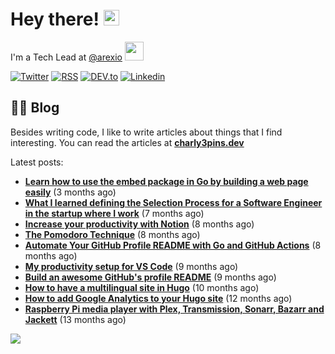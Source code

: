 
# Hey there! <img src="https://media.giphy.com/media/hvRJCLFzcasrR4ia7z/giphy.gif" width="25px">

I'm a Tech Lead at <a href="https://github.com/arexio">@arexio</a> <img src="https://media.giphy.com/media/WUlplcMpOCEmTGBtBW/giphy.gif" width="30">

[![Twitter](https://img.shields.io/badge/Twitter-1DA1F2?style=for-the-badge&logo=twitter&logoColor=white)](https://twitter.com/intent/follow?screen_name=charly3pins)
[![RSS](https://img.shields.io/badge/RSS-FFA500?style=for-the-badge&logo=rss&logoColor=white)](https://charly3pins.dev)
[![DEV.to](https://img.shields.io/badge/dev.to-0A0A0A?style=for-the-badge&logo=dev.to&logoColor=white)](https://dev.to/charly3pins)
[![Linkedin](https://img.shields.io/badge/LinkedIn-0077B5?style=for-the-badge&logo=linkedin&logoColor=white)](https://www.linkedin.com/in/carlesfuste/)

## 👨‍💻 Blog

Besides writing code, I like to write articles about things that I find interesting. You can read the articles at **[charly3pins.dev](https://charly3pins.dev)**

Latest posts:
- **[Learn how to use the embed package in Go by building a web page easily](https://charly3pins.dev/blog/learn-how-to-use-the-embed-package-in-go-by-building-a-web-page-easily/)** (3 months ago)
- **[What I learned defining the Selection Process for a Software Engineer in the startup where I work](https://charly3pins.dev/blog/what-i-learned-defining-the-selection-process-for-a-software-engineer-in-the-startup-where-i-work/)** (7 months ago)
- **[Increase your productivity with Notion](https://charly3pins.dev/blog/increase-your-productivity-with-notion/)** (8 months ago)
- **[The Pomodoro Technique](https://charly3pins.dev/blog/the-pomodoro-technique/)** (8 months ago)
- **[Automate Your GitHub Profile README with Go and GitHub Actions](https://charly3pins.dev/blog/automate-your-github-profile-readme-with-go-and-github-actions/)** (8 months ago)
- **[My productivity setup for VS Code](https://charly3pins.dev/blog/my-productivity-setup-for-vs-code/)** (9 months ago)
- **[Build an awesome GitHub's profile README](https://charly3pins.dev/blog/build-an-awesome-github-profile-readme/)** (9 months ago)
- **[How to have a multilingual site in Hugo](https://charly3pins.dev/blog/how-to-have-a-multilingual-site-in-hugo/)** (10 months ago)
- **[How to add Google Analytics to your Hugo site](https://charly3pins.dev/blog/how-to-add-google-analytics-to-your-hugo-site/)** (12 months ago)
- **[Raspberry Pi media player with Plex, Transmission, Sonarr, Bazarr and Jackett](https://charly3pins.dev/blog/raspberry-pi-media-player-with-plex-transmission-sonarr-bazarr-and-jackett/)** (13 months ago)


![](https://media.giphy.com/media/OPYnG3Xf8zLag/giphy.gif)